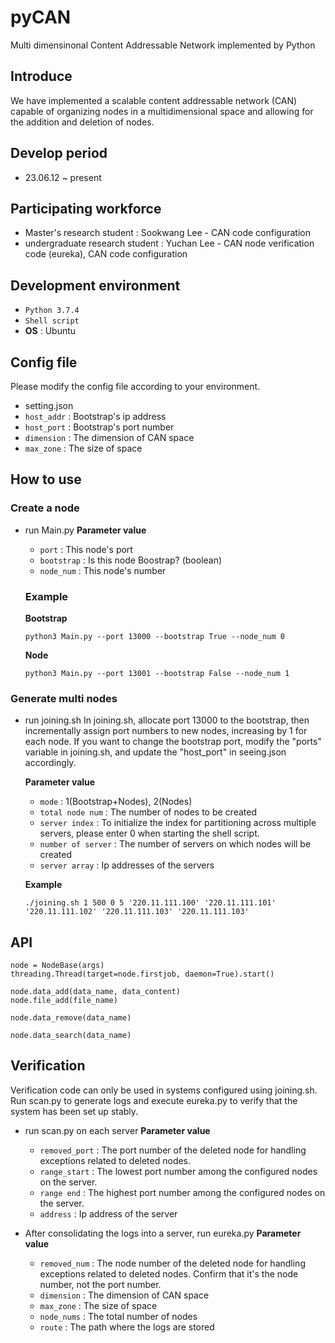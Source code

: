 # pyCAN
Multi dimensinonal Content Addressable Network implemented by Python

## Introduce
We have implemented a scalable content addressable network (CAN) capable of organizing nodes in a multidimensional space and allowing for the addition and deletion of nodes.

## Develop period
* 23.06.12 ~ present

## Participating workforce
 - Master's research student  : Sookwang Lee - CAN code configuration
 - undergraduate research student : Yuchan Lee - CAN node verification code (eureka), CAN code configuration

## Development environment
- `Python 3.7.4`
- `Shell script`
- **OS** : Ubuntu

## Config file
Please modify the config file according to your environment.

- setting.json
- `host_addr` : Bootstrap's ip address
- `host_port` : Bootstrap's port number
- `dimension` : The dimension of CAN space
- `max_zone`  : The size of space

## How to use
  ### Create a node
  - run Main.py
    **Parameter value**
      - `port` : This node's port
      - `bootstrap` : Is this node Boostrap? (boolean)
      - `node_num` : This node's number
  
    ### Example 
      **Bootstrap**
      ```
      python3 Main.py --port 13000 --bootstrap True --node_num 0
      ```
  
      **Node**
      ```
      python3 Main.py --port 13001 --bootstrap False --node_num 1
      ```
  
  ### Generate multi nodes
  - run joining.sh
  In joining.sh, allocate port 13000 to the bootstrap, then incrementally assign port numbers to new nodes, increasing by 1 for each node. If you want to change the bootstrap port, modify the "ports" variable in joining.sh, and update the "host_port" in seeing.json accordingly.

    **Parameter value**
    - `mode` : 1(Bootstrap+Nodes), 2(Nodes)
    - `total node num` : The number of nodes to be created
    - `server index` : To initialize the index for partitioning across multiple servers, please enter 0 when starting the shell script.
    - `number of server` : The number of servers on which nodes will be created
    - `server array` : Ip addresses of the servers
  
    **Example**
    ```
    ./joining.sh 1 500 0 5 '220.11.111.100' '220.11.111.101' '220.11.111.102' '220.11.111.103' '220.11.111.103'
    ```

## API
```
node = NodeBase(args)
threading.Thread(target=node.firstjob, daemon=True).start() 

node.data_add(data_name, data_content)
node.file_add(file_name)

node.data_remove(data_name)

node.data_search(data_name)
```

## Verification
Verification code can only be used in systems configured using joining.sh.
Run scan.py to generate logs and execute eureka.py to verify that the system has been set up stably.
- run scan.py on each server
 **Parameter value**
  - `removed_port` : The port number of the deleted node for handling exceptions related to deleted nodes.
  - `range_start` : The lowest port number among the configured nodes on the server.
  - `range end` : The highest port number among the configured nodes on the server.
  - `address` : Ip address of the server

- After consolidating the logs into a server, run eureka.py
  **Parameter value**
  - `removed_num` : The node number of the deleted node for handling exceptions related to deleted nodes. Confirm that it's the node number, not the port number. 
  - `dimension` : The dimension of CAN space
  - `max_zone`  : The size of space
  - `node_nums` : The total number of nodes
  - `route` :  The path where the logs are stored


  
  
